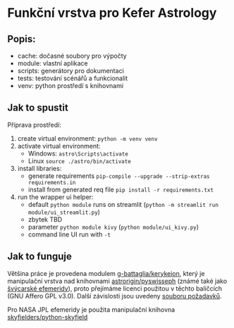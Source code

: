 # Funkční vrstva pro Kefer Astrology

## Popis:

- cache: dočasné soubory pro výpočty
- module: vlastní aplikace
- scripts: generátory pro dokumentaci
- tests: testování scénářů a funkcionalit
- venv: python prostředí s knihovnami

## Jak to spustit

Příprava prostředí: 

1. create virtual environment: `python -m venv venv`
2. activate virtual environment:
   - Windows: `astro\Scripts\activate`
   - Linux `source ./astro/bin/activate`
3. install libraries:
   - generate requirements `pip-compile --upgrade --strip-extras requirements.in`
   - install from generated req file `pip install -r requirements.txt`
4. run the wrapper ui helper:
   - default `python module` runs on streamlit (`python -m streamlit run module/ui_streamlit.py`)
   - zbytek TBD
   - parameter `python module kivy` (`python module/ui_kivy.py`)
   - command line UI run with `-t` 

## Jak to funguje

Většina práce je provedena modulem [g-battaglia/kerykeion](https://github.com/g-battaglia/kerykeion), který je manipulační vrstva nad knihovnami [astrorigin/pyswisseph](https://github.com/astrorigin/pyswisseph) (známé také jako [švýcarské efemeridy](https://www.astro.com/swisseph/swephinfo_e.htm)), proto přejímáme licenci použitou v těchto balíčcích (GNU Affero GPL v3.0). Další závislosti jsou uvedeny [souboru požadavků](./requirements.in).

Pro NASA JPL efemeridy je použita manipulační knihovna [skyfielders/python-skyfield](https://github.com/skyfielders/python-skyfield)
